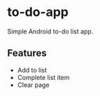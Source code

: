 # to-do-app
Simple Android to-do list app.

## Features
- Add to list
- Complete list item
- Clear page
